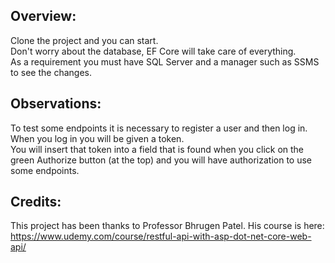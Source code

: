 ## Overview:
Clone the project and you can start.\
Don't worry about the database, EF Core will take care of everything.\
As a requirement you must have SQL Server and a manager such as SSMS to see the changes.

## Observations:
To test some endpoints it is necessary to register a user and then log in.\
When you log in you will be given a token.\
You will insert that token into a field that is found when you click on the green Authorize button (at the top) and you will have authorization to use some endpoints.

## Credits:
This project has been thanks to Professor Bhrugen Patel. His course is here: https://www.udemy.com/course/restful-api-with-asp-dot-net-core-web-api/
